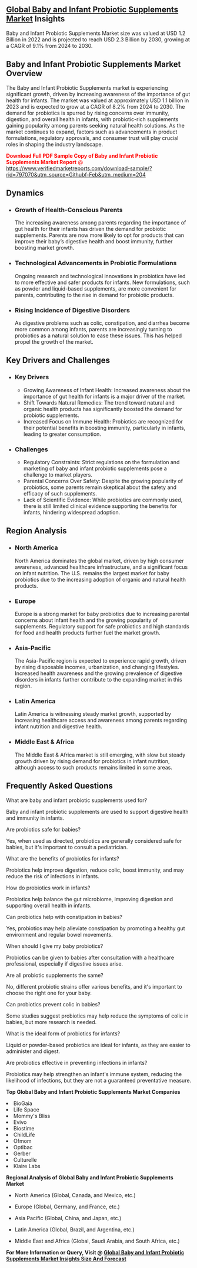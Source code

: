 <h2><a href="https://www.verifiedmarketreports.com/download-sample/?rid=797070&amp;utm_source=Githubf&amp;utm_medium=204" target="_blank">Global Baby and Infant Probiotic Supplements Market</a> Insights</h2><p>Baby and Infant Probiotic Supplements Market size was valued at USD 1.2 Billion in 2022 and is projected to reach USD 2.3 Billion by 2030, growing at a CAGR of 9.1% from 2024 to 2030.</p><p> <h2>Baby and Infant Probiotic Supplements Market Overview</h2> <p>The Baby and Infant Probiotic Supplements market is experiencing significant growth, driven by increasing awareness of the importance of gut health for infants. The market was valued at approximately USD 1.1 billion in 2023 and is expected to grow at a CAGR of 8.2% from 2024 to 2030. The demand for probiotics is spurred by rising concerns over immunity, digestion, and overall health in infants, with probiotic-rich supplements gaining popularity among parents seeking natural health solutions. As the market continues to expand, factors such as advancements in product formulations, regulatory approvals, and consumer trust will play crucial roles in shaping the industry landscape.</p> <p><p><span class=""><span style="color: #ff0000;"><strong>Download Full PDF Sample Copy of Baby and Infant Probiotic Supplements Market Report</strong> @ </span><a href="https://www.verifiedmarketreports.com/download-sample/?rid=797070&amp;utm_source=Githubf-Feb&amp;utm_medium=204" target="_blank">https://www.verifiedmarketreports.com/download-sample/?rid=797070&amp;utm_source=Githubf-Feb&amp;utm_medium=204</a></span></p></p> <h2>Dynamics</h2> <ul> <li><h3>Growth of Health-Conscious Parents</h3> The increasing awareness among parents regarding the importance of gut health for their infants has driven the demand for probiotic supplements. Parents are now more likely to opt for products that can improve their baby’s digestive health and boost immunity, further boosting market growth. </li> <li><h3>Technological Advancements in Probiotic Formulations</h3> Ongoing research and technological innovations in probiotics have led to more effective and safer products for infants. New formulations, such as powder and liquid-based supplements, are more convenient for parents, contributing to the rise in demand for probiotic products. </li> <li><h3>Rising Incidence of Digestive Disorders</h3> As digestive problems such as colic, constipation, and diarrhea become more common among infants, parents are increasingly turning to probiotics as a natural solution to ease these issues. This has helped propel the growth of the market. </li> </ul> <h2>Key Drivers and Challenges</h2> <ul> <li><h3>Key Drivers</h3> <ul> <li>Growing Awareness of Infant Health: Increased awareness about the importance of gut health for infants is a major driver of the market.</li> <li>Shift Towards Natural Remedies: The trend toward natural and organic health products has significantly boosted the demand for probiotic supplements.</li> <li>Increased Focus on Immune Health: Probiotics are recognized for their potential benefits in boosting immunity, particularly in infants, leading to greater consumption.</li> </ul> </li> <li><h3>Challenges</h3> <ul> <li>Regulatory Constraints: Strict regulations on the formulation and marketing of baby and infant probiotic supplements pose a challenge to market players.</li> <li>Parental Concerns Over Safety: Despite the growing popularity of probiotics, some parents remain skeptical about the safety and efficacy of such supplements.</li> <li>Lack of Scientific Evidence: While probiotics are commonly used, there is still limited clinical evidence supporting the benefits for infants, hindering widespread adoption.</li> </ul> </li> </ul> <h2>Region Analysis</h2> <ul> <li><h3>North America</h3> North America dominates the global market, driven by high consumer awareness, advanced healthcare infrastructure, and a significant focus on infant nutrition. The U.S. remains the largest market for baby probiotics due to the increasing adoption of organic and natural health products. </li> <li><h3>Europe</h3> Europe is a strong market for baby probiotics due to increasing parental concerns about infant health and the growing popularity of supplements. Regulatory support for safe probiotics and high standards for food and health products further fuel the market growth. </li> <li><h3>Asia-Pacific</h3> The Asia-Pacific region is expected to experience rapid growth, driven by rising disposable incomes, urbanization, and changing lifestyles. Increased health awareness and the growing prevalence of digestive disorders in infants further contribute to the expanding market in this region. </li> <li><h3>Latin America</h3> Latin America is witnessing steady market growth, supported by increasing healthcare access and awareness among parents regarding infant nutrition and digestive health. </li> <li><h3>Middle East & Africa</h3> The Middle East & Africa market is still emerging, with slow but steady growth driven by rising demand for probiotics in infant nutrition, although access to such products remains limited in some areas. </li> </ul> <h2>Frequently Asked Questions</h2> <p>What are baby and infant probiotic supplements used for?</p> <p>Baby and infant probiotic supplements are used to support digestive health and immunity in infants.</p> <p>Are probiotics safe for babies?</p> <p>Yes, when used as directed, probiotics are generally considered safe for babies, but it's important to consult a pediatrician.</p> <p>What are the benefits of probiotics for infants?</p> <p>Probiotics help improve digestion, reduce colic, boost immunity, and may reduce the risk of infections in infants.</p> <p>How do probiotics work in infants?</p> <p>Probiotics help balance the gut microbiome, improving digestion and supporting overall health in infants.</p> <p>Can probiotics help with constipation in babies?</p> <p>Yes, probiotics may help alleviate constipation by promoting a healthy gut environment and regular bowel movements.</p> <p>When should I give my baby probiotics?</p> <p>Probiotics can be given to babies after consultation with a healthcare professional, especially if digestive issues arise.</p> <p>Are all probiotic supplements the same?</p> <p>No, different probiotic strains offer various benefits, and it's important to choose the right one for your baby.</p> <p>Can probiotics prevent colic in babies?</p> <p>Some studies suggest probiotics may help reduce the symptoms of colic in babies, but more research is needed.</p> <p>What is the ideal form of probiotics for infants?</p> <p>Liquid or powder-based probiotics are ideal for infants, as they are easier to administer and digest.</p> <p>Are probiotics effective in preventing infections in infants?</p> <p>Probiotics may help strengthen an infant's immune system, reducing the likelihood of infections, but they are not a guaranteed preventative measure.</p> </p><p><strong>Top Global Baby and Infant Probiotic Supplements Market Companies</strong></p><div data-test-id=""><p><li>BioGaia</li><li> Life Space</li><li> Mommy's Bliss</li><li> Evivo</li><li> Biostime</li><li> ChildLife</li><li> Ofmom</li><li> Optibac</li><li> Gerber</li><li> Culturelle</li><li> Klaire Labs</li></p><div><strong>Regional Analysis of&nbsp;Global Baby and Infant Probiotic Supplements Market</strong></div><ul><li dir="ltr"><p dir="ltr">North America&nbsp;(Global, Canada, and Mexico, etc.)</p></li><li dir="ltr"><p dir="ltr">Europe (Global, Germany, and France, etc.)</p></li><li dir="ltr"><p dir="ltr">Asia Pacific&nbsp;(Global, China, and Japan, etc.)</p></li><li dir="ltr"><p dir="ltr">Latin America&nbsp;(Global, Brazil, and Argentina, etc.)</p></li><li dir="ltr">Middle East and Africa&nbsp;(Global, Saudi Arabia, and South Africa, etc.)</li></ul><p><strong>For More Information or Query, Visit @&nbsp;</strong><strong><a href="https://www.verifiedmarketreports.com/product/baby-and-infant-probiotic-supplements-market/?utm_source=Githubf&amp;utm_medium=204" target="_blank">Global Baby and Infant Probiotic Supplements Market Insights Size And Forecast</a></strong></p></div>
